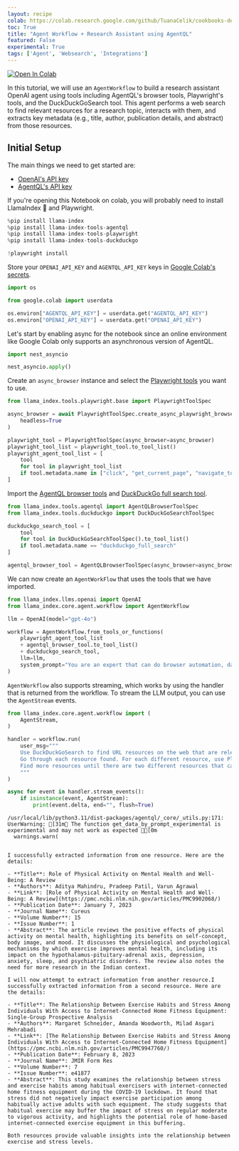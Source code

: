 ```yaml
---
layout: recipe
colab: https://colab.research.google.com/github/TuanaCelik/cookbooks-demo/blob/main/('notebooks/agent/agent_workflow_research_assistant.ipynb',)
toc: True
title: "Agent Workflow + Research Assistant using AgentQL"
featured: False
experimental: True
tags: ['Agent', 'Websearch', 'Integrations']
---
```

<a href="https://colab.research.google.com/github/run-llama/llama_index/blob/main/docs/docs/examples/agent/agent_workflow_research_assistant.ipynb" target="_parent"><img src="https://colab.research.google.com/assets/colab-badge.svg" alt="Open In Colab"/></a>

In this tutorial, we will use an `AgentWorkflow` to build a research assistant OpenAI agent using tools including AgentQL's browser tools, Playwright's tools, and the DuckDuckGoSearch tool. This agent performs a web search to find relevant resources for a research topic, interacts with them, and extracts key metadata (e.g., title, author, publication details, and abstract) from those resources.

## Initial Setup

The main things we need to get started are:

- <a href="https://platform.openai.com/api-keys" target="_blank">OpenAI's API key</a>
- <a href="https://dev.agentql.com/api-keys" target="_blank">AgentQL's API key</a>

If you're opening this Notebook on colab, you will probably need to install LlamaIndex 🦙 and Playwright.


```python
%pip install llama-index
%pip install llama-index-tools-agentql
%pip install llama-index-tools-playwright
%pip install llama-index-tools-duckduckgo

!playwright install
```

Store your `OPENAI_API_KEY` and `AGENTQL_API_KEY` keys in <a href="https://medium.com/@parthdasawant/how-to-use-secrets-in-google-colab-450c38e3ec75" target="_blank">Google Colab's secrets</a>.


```python
import os

from google.colab import userdata

os.environ["AGENTQL_API_KEY"] = userdata.get("AGENTQL_API_KEY")
os.environ["OPENAI_API_KEY"] = userdata.get("OPENAI_API_KEY")
```

Let's start by enabling async for the notebook since an online environment like Google Colab only supports an asynchronous version of AgentQL.


```python
import nest_asyncio

nest_asyncio.apply()
```

Create an `async_browser` instance and select the <a href="https://docs.llamaindex.ai/en/latest/api_reference/tools/playwright/" target="_blank">Playwright tools</a> you want to use.


```python
from llama_index.tools.playwright.base import PlaywrightToolSpec

async_browser = await PlaywrightToolSpec.create_async_playwright_browser(
    headless=True
)

playwright_tool = PlaywrightToolSpec(async_browser=async_browser)
playwright_tool_list = playwright_tool.to_tool_list()
playwright_agent_tool_list = [
    tool
    for tool in playwright_tool_list
    if tool.metadata.name in ["click", "get_current_page", "navigate_to"]
]
```

Import the <a href="https://docs.llamaindex.ai/en/latest/api_reference/tools/agentql/" target="_blank">AgentQL browser tools</a> and <a href="https://docs.llamaindex.ai/en/latest/api_reference/tools/duckduckgo/" target="_blank">DuckDuckGo full search tool</a>.


```python
from llama_index.tools.agentql import AgentQLBrowserToolSpec
from llama_index.tools.duckduckgo import DuckDuckGoSearchToolSpec

duckduckgo_search_tool = [
    tool
    for tool in DuckDuckGoSearchToolSpec().to_tool_list()
    if tool.metadata.name == "duckduckgo_full_search"
]

agentql_browser_tool = AgentQLBrowserToolSpec(async_browser=async_browser)
```

We can now create an `AgentWorkFlow` that uses the tools that we have imported.


```python
from llama_index.llms.openai import OpenAI
from llama_index.core.agent.workflow import AgentWorkflow

llm = OpenAI(model="gpt-4o")

workflow = AgentWorkflow.from_tools_or_functions(
    playwright_agent_tool_list
    + agentql_browser_tool.to_tool_list()
    + duckduckgo_search_tool,
    llm=llm,
    system_prompt="You are an expert that can do browser automation, data extraction and text summarization for finding and extracting data from research resources.",
)
```

`AgentWorkflow` also supports streaming, which works by using the handler that is returned from the workflow. To stream the LLM output, you can use the `AgentStream` events.


```python
from llama_index.core.agent.workflow import (
    AgentStream,
)

handler = workflow.run(
    user_msg="""
    Use DuckDuckGoSearch to find URL resources on the web that are relevant to the research topic: What is the relationship between exercise and stress levels?
    Go through each resource found. For each different resource, use Playwright to click on link to the resource, then use AgentQL to extract information, including the name of the resource, author name(s), link to the resource, publishing date, journal name, volume number, issue number, and the abstract.
    Find more resources until there are two different resources that can be successfully extracted from.
    """
)

async for event in handler.stream_events():
    if isinstance(event, AgentStream):
        print(event.delta, end="", flush=True)
```

    /usr/local/lib/python3.11/dist-packages/agentql/_core/_utils.py:171: UserWarning: [31m🚨 The function get_data_by_prompt_experimental is experimental and may not work as expected 🚨[0m
      warnings.warn(


    I successfully extracted information from one resource. Here are the details:
    
    - **Title**: Role of Physical Activity on Mental Health and Well-Being: A Review
    - **Authors**: Aditya Mahindru, Pradeep Patil, Varun Agrawal
    - **Link**: [Role of Physical Activity on Mental Health and Well-Being: A Review](https://pmc.ncbi.nlm.nih.gov/articles/PMC9902068/)
    - **Publication Date**: January 7, 2023
    - **Journal Name**: Cureus
    - **Volume Number**: 15
    - **Issue Number**: 1
    - **Abstract**: The article reviews the positive effects of physical activity on mental health, highlighting its benefits on self-concept, body image, and mood. It discusses the physiological and psychological mechanisms by which exercise improves mental health, including its impact on the hypothalamus-pituitary-adrenal axis, depression, anxiety, sleep, and psychiatric disorders. The review also notes the need for more research in the Indian context.
    
    I will now attempt to extract information from another resource.I successfully extracted information from a second resource. Here are the details:
    
    - **Title**: The Relationship Between Exercise Habits and Stress Among Individuals With Access to Internet-Connected Home Fitness Equipment: Single-Group Prospective Analysis
    - **Authors**: Margaret Schneider, Amanda Woodworth, Milad Asgari Mehrabadi
    - **Link**: [The Relationship Between Exercise Habits and Stress Among Individuals With Access to Internet-Connected Home Fitness Equipment](https://pmc.ncbi.nlm.nih.gov/articles/PMC9947760/)
    - **Publication Date**: February 8, 2023
    - **Journal Name**: JMIR Form Res
    - **Volume Number**: 7
    - **Issue Number**: e41877
    - **Abstract**: This study examines the relationship between stress and exercise habits among habitual exercisers with internet-connected home fitness equipment during the COVID-19 lockdown. It found that stress did not negatively impact exercise participation among habitually active adults with such equipment. The study suggests that habitual exercise may buffer the impact of stress on regular moderate to vigorous activity, and highlights the potential role of home-based internet-connected exercise equipment in this buffering.
    
    Both resources provide valuable insights into the relationship between exercise and stress levels.
